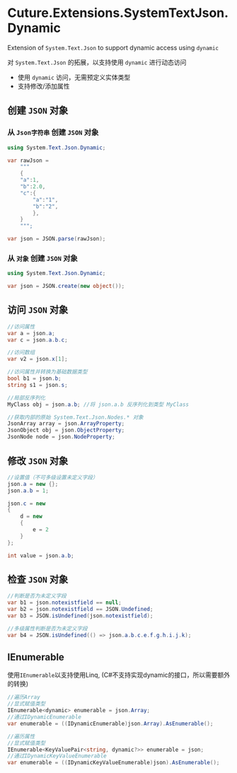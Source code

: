 ﻿# Cuture.Extensions.SystemTextJson.Dynamic

Extension of `System.Text.Json` to support dynamic access using `dynamic`

对 `System.Text.Json` 的拓展，以支持使用 `dynamic` 进行动态访问

 - 使用 `dynamic` 访问，无需预定义实体类型
 - 支持修改/添加属性

## 创建 `JSON` 对象

### 从 `Json字符串` 创建 `JSON` 对象
```C#
using System.Text.Json.Dynamic;

var rawJson = 
    """
    {
    "a":1,
    "b":2.0,
    "c":{
        "a":"1",
        "b":"2",
        },
    }
    """;

var json = JSON.parse(rawJson);
```

### 从 `对象` 创建 `JSON` 对象
```C#
using System.Text.Json.Dynamic;

var json = JSON.create(new object());
```

## 访问 `JSON` 对象

```C#
//访问属性
var a = json.a;
var c = json.a.b.c;

//访问数组
var v2 = json.x[1];

//访问属性并转换为基础数据类型
bool b1 = json.b;
string s1 = json.s;

//局部反序列化
MyClass obj = json.a.b; //将 json.a.b 反序列化到类型 MyClass

//获取内部的原始 System.Text.Json.Nodes.* 对象
JsonArray array = json.ArrayProperty;
JsonObject obj = json.ObjectProperty;
JsonNode node = json.NodeProperty;
```

## 修改 `JSON` 对象

```C#
//设置值（不可多级设置未定义字段）
json.a = new {};
json.a.b = 1;

json.c = new
{
    d = new
    {
        e = 2
    }
};

int value = json.a.b;
```

## 检查 `JSON` 对象

```C#
//判断是否为未定义字段
var b1 = json.notexistfield == null;
var b2 = json.notexistfield == JSON.Undefined;
var b3 = JSON.isUndefined(json.notexistfield);

//多级属性判断是否为未定义字段
var b4 = JSON.isUndefined(() => json.a.b.c.e.f.g.h.i.j.k);
```

## IEnumerable

使用`IEnumerable`以支持使用Linq, (C#不支持实现dynamic的接口，所以需要额外的转换)

```C#
//遍历Array
//显式赋值类型
IEnumerable<dynamic> enumerable = json.Array;
//通过IDynamicEnumerable
var enumerable = ((IDynamicEnumerable)json.Array).AsEnumerable();

//遍历属性
//显式赋值类型
IEnumerable<KeyValuePair<string, dynamic?>> enumerable = json;
//通过IDynamicKeyValueEnumerable
var enumerable = ((IDynamicKeyValueEnumerable)json).AsEnumerable();
```
